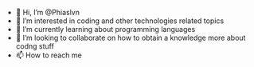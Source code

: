 - 👋 Hi, I’m @Phiaslvn
- 👀 I’m interested in coding and other technologies related topics
- 🌱 I’m currently learning about programming languages
- 💞️ I’m looking to collaborate on how to obtain a knowledge more about codng stuff
- 📫 How to reach me 

<!---
Phiaslvn/Phiaslvn is a ✨ special ✨ repository because its `README.md` (this file) appears on your GitHub profile.
You can click the Preview link to take a look at your changes.
--->
